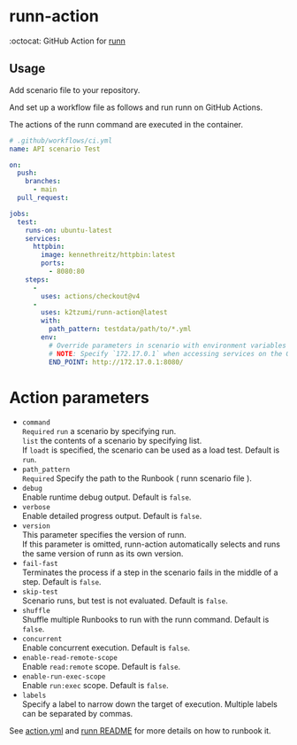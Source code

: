 # runn-action

:octocat: GitHub Action for [runn](https://github.com/k1LoW/runn)

## Usage

Add scenario file to your repository.

And set up a workflow file as follows and run runn on GitHub Actions.

The actions of the runn command are executed in the container.

``` yaml
# .github/workflows/ci.yml
name: API scenario Test

on:
  push:
    branches:
      - main
  pull_request:

jobs:
  test:
    runs-on: ubuntu-latest
    services:
      httpbin:
        image: kennethreitz/httpbin:latest
        ports:
          - 8080:80
    steps:
      -
        uses: actions/checkout@v4
      -
        uses: k2tzumi/runn-action@latest
        with:
          path_pattern: testdata/path/to/*.yml
        env:
          # Override parameters in scenario with environment variables
          # NOTE: Specify `172.17.0.1` when accessing services on the GitHub Actions host.
          END_POINT: http://172.17.0.1:8080/
```

# Action parameters

- `command`  
`Required` `run` a scenario by specifying run.  
`list` the contents of a scenario by specifying list.  
If `loadt` is specified, the scenario can be used as a load test. 
Default is `run`.
- `path_pattern`  
`Required` Specify the path to the Runbook ( runn scenario file ).
- `debug`  
Enable runtime debug output. Default is `false`.
- `verbose`  
Enable detailed progress output. Default is `false`.
- `version`  
This parameter specifies the version of runn.  
If this parameter is omitted, runn-action automatically selects and runs the same version of runn as its own version.
- `fail-fast`  
Terminates the process if a step in the scenario fails in the middle of a step. Default is `false`.
- `skip-test`  
Scenario runs, but test is not evaluated. Default is `false`.
- `shuffle`  
Shuffle multiple Runbooks to run with the runn command. Default is `false`.
- `concurrent`  
Enable concurrent execution. Default is `false`.
- `enable-read-remote-scope`  
Enable `read:remote` scope. Default is `false`.
- `enable-run-exec-scope`  
Enable `run:exec` scope. Default is `false`.
- `labels`  
Specify a label to narrow down the target of execution. Multiple labels can be separated by commas.

See [action.yml](action.yml) and [runn README](https://github.com/k1LoW/runn) for more details on how to runbook it.

